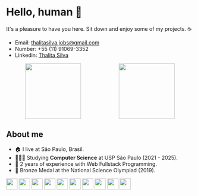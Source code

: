 

#  Hello, human :wave: 
 It's a pleasure to have you here. Sit down and enjoy some of my projects. :coffee:

- Email: thalitasilva.jobs@gmail.com
- Number: +55 (11) 91069-3352
- Linkedin: <a href = "https://www.linkedin.com/in/thalita-alves-da-silva-b55a251b6/"> Thalita Silva </a>
  
<div style="display: flex; justify-content: space-around;">
  <img height="150em" src="https://github-readme-stats.vercel.app/api/top-langs/?username=ThalitaRibeirao&layout=compact&theme=midnight-purple"/>
  <!-- <img height="150em" src="https://github-readme-stats.vercel.app/api?username=ThalitaRibeirao&show_icons=true&theme=midnight-purple"/> //-->
  <img height="150em" src="https://github-readme-streak-stats.herokuapp.com/?user=ThalitaRibeirao&theme=midnight-purple"/>
</div>


<h2>About me</h2>

- 🏠 I live at São Paulo, Brasil.
- 👩🏽‍💻 Studying <b>Computer Science</b> at USP São Paulo (2021 - 2025).
- 📝 2 years of experience with Web Fullstack Programming. 
- 🥉 Bronze Medal at the National Science Olympiad (2019).


<div style = "display: inline_block">
  <!-- Linux //-->
  <img align = "center" height = "30" widht = "30" src="https://cdn.jsdelivr.net/gh/devicons/devicon/icons/linux/linux-original.svg" />
  
  <!-- Git //-->
  <img align = "center" height = "30" widht = "30" src="https://cdn.jsdelivr.net/gh/devicons/devicon/icons/git/git-original.svg" />
  
  <!-- C# //-->
  <img align = "center" height = "30" widht = "30" src="https://cdn.jsdelivr.net/gh/devicons/devicon/icons/csharp/csharp-original.svg" />
  
  <!-- Java //-->
  <img align = "center" height = "30" widht = "30" src="https://cdn.jsdelivr.net/gh/devicons/devicon/icons/java/java-original.svg" />
  
  <!-- Python //-->
  <img align = "center" height = "30" widht = "30" src="https://cdn.jsdelivr.net/gh/devicons/devicon/icons/python/python-original.svg" />
  
  <!-- HTML //-->
  <img align = "center" height = "30" widht = "30" src="https://cdn.jsdelivr.net/gh/devicons/devicon/icons/html5/html5-original.svg" />
 
  <!-- CSS //-->
  <img align = "center" height = "30" widht = "30" src= "https://cdn.jsdelivr.net/gh/devicons/devicon/icons/css3/css3-original.svg" />
  
  <!-- Java Script //-->
  <img align = "center" height = "30" widht = "30" src="https://cdn.jsdelivr.net/gh/devicons/devicon/icons/javascript/javascript-original.svg" />
  
   <!-- React //-->
  <img align = "center" height = "30" widht = "30" src="https://cdn.jsdelivr.net/gh/devicons/devicon/icons/react/react-original.svg" />

   <!-- MySQL //-->
  <img align = "center" height = "30" widht = "30" src="https://cdn.jsdelivr.net/gh/devicons/devicon/icons/mysql/mysql-original-wordmark.svg" />
 </div>
